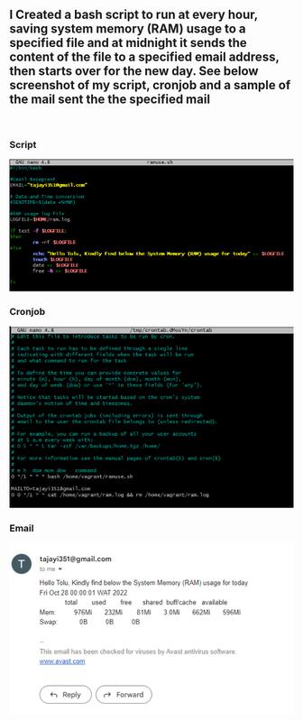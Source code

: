 ## I Created a bash script to run at every hour, saving system memory (RAM) usage to a specified file and at midnight it sends the content of the file to a specified email address, then starts over for the new day. See below screenshot of my script, cronjob and a sample of the mail sent the the specified mail
<br>

### Script

![Script](./Script.png "Script")

### Cronjob

![Cronjob](./cronjob.png "Cronjob")

### Email

![Email](./email.png "Email")

